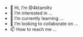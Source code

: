 - 👋 Hi, I’m @4ktamiltv
- 👀 I’m interested in ...
- 🌱 I’m currently learning ...
- 💞️ I’m looking to collaborate on ...
- 📫 How to reach me ...

<!---
4ktamiltv/4ktamiltv is a ✨ special ✨ repository because its `README.md` (this file) appears on your GitHub profile.
You can click the Preview link to take a look at your changes.
--->
